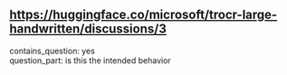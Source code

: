 ## https://huggingface.co/microsoft/trocr-large-handwritten/discussions/3

contains_question: yes  
question_part: is this the intended behavior